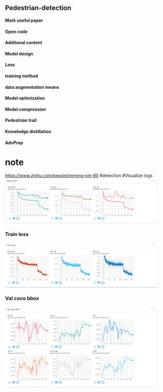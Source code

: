 ## Pedestrian-detection
#### Mark useful paper
#### Open code
#### Addtional content
#### Model design
#### Loss
#### training method
#### data augmentation means
#### Model optimization
#### Model compression
#### Pedestrian trail
#### Knowledge distillation
#### AdvProp
# note
https://www.zhihu.com/people/mmeng-xin-80 #detection
#Visualize logs
![image](https://github.com/eeric/Pedestrian-detection-paper-list/blob/main/Visualize/11.png)
### Train loss
![image](https://github.com/eeric/Pedestrian-detection-paper-list/blob/main/Visualize/12.png)
### Val coco bbox
![image](https://github.com/eeric/Pedestrian-detection-paper-list/blob/main/Visualize/13.png)
